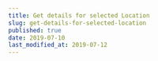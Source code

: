 ```yaml
---
title: Get details for selected Location
slug: get-details-for-selected-location
published: true
date: 2019-07-10
last_modified_at: 2019-07-12
---
```

